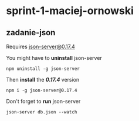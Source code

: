 # sprint-1-maciej-ornowski

## zadanie-json

Requires json-server@0.17.4

You might have to **uninstall** json-server

```
npm uninstall -g json-server
```
Then **install** the ***0.17.4*** version

```
npm i -g json-server@0.17.4
```
Don't forget to **run** json-server
```
json-server db.json --watch
```